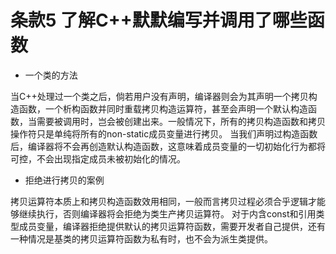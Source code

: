 # 条款5 了解C++默默编写并调用了哪些函数

* 一个类的方法

当C++处理过一个类之后，倘若用户没有声明，编译器则会为其声明一个拷贝构造函数，一个析构函数并同时重载拷贝构造运算符，甚至会声明一个默认构造函数，当需要被调用时，岂会被创建出来。一般情况下，所有的拷贝构造函数和拷贝操作符只是单纯将所有的non-static成员变量进行拷贝。
当我们声明过构造函数后，编译器将不会再创造默认构造函数，这意味着成员变量的一切初始化行为都将可控，不会出现指定成员未被初始化的情况。

* 拒绝进行拷贝的案例

拷贝运算符本质上和拷贝构造函数效用相同，一般而言拷贝过程必须合乎逻辑才能够继续执行，否则编译器将会拒绝为类生产拷贝运算符。
对于内含const和引用类型成员变量，编译器拒绝提供默认的拷贝运算符函数，需要开发者自己提供，还有一种情况是基类的拷贝运算符函数为私有时，也不会为派生类提供。
